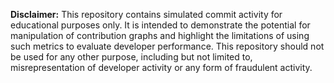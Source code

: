 **Disclaimer:** This repository contains simulated commit activity for educational purposes only. It is intended to demonstrate the potential for manipulation of contribution graphs and highlight the limitations of using such metrics to evaluate developer performance. This repository should not be used for any other purpose, including but not limited to, misrepresentation of developer activity or any form of fraudulent activity.
